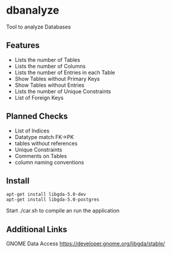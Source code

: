 # dbanalyze

Tool to analyze Databases

## Features
   * Lists the number of Tables
   * Lists the number of Columns
   * Lists the number of Entries in each Table
   * Show Tables without Primary Keys
   * Show Tables without Entries
   * Lists the number of Unique Constraints
   * List of Foreign Keys

## Planned Checks

   * List of Indices
   * Datatype match FK->PK
   * tables without references
   * Unique Constraints
   * Comments on Tables
   * column naming conventions

## Install

```
apt-get install libgda-5.0-dev
apt-get install libgda-5.0-postgres
```

Start ./car.sh to compile an run the application

## Additional Links

GNOME Data Access
https://developer.gnome.org/libgda/stable/